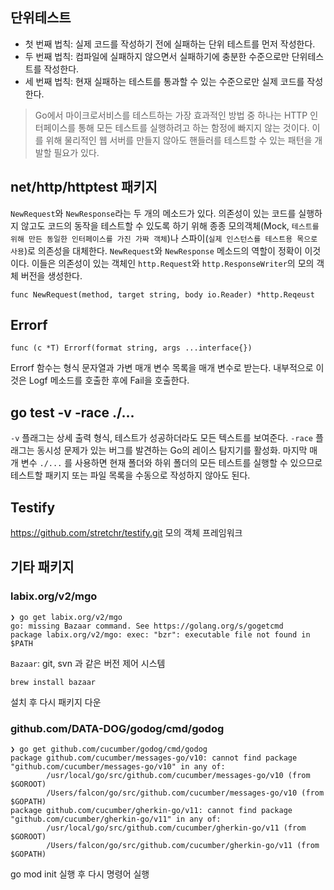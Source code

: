 
## 단위테스트
- 첫 번째 법칙: 실제 코드를 작성하기 전에 실패하는 단위 테스트를 먼저 작성한다.
- 두 번째 법칙: 컴파일에 실패하지 않으면서 실패하기에 충분한 수준으로만 단위테스트를 작성한다.
- 세 번째 법칙: 현재 실패하는 테스트를 통과할 수 있는 수준으로만 실제 코드를 작성한다.

> Go에서 마이크로서비스를 테스트하는 가장 효과적인 방법 중 하나는 HTTP 인터페이스를 통해 모든 테스트를 실행하려고 하는 함정에 빠지지 않는 것이다. 이를 위해 물리적인 웹 서버를 만들지 않아도 핸들러를 테스트할 수 있는 패턴을 개발할 필요가 있다.

## net/http/httptest 패키지
`NewRequest`와 `NewResponse`라는 두 개의 메소드가 있다.
의존성이 있는 코드를 실행하지 않고도 코드의 동작을 테스트할 수 있도록 하기 위해 종종 모의객체(Mock, `테스트를 위해 만든 동일한 인터페이스를 가진 가짜 객체`)나 스파이(`실제 인스턴스를 테스트용 목으로 사용`)로 의존성을 대체한다.
`NewRequest`와 `NewResponse` 메소드의 역할이 정확이 이것이다. 이들은 의존성이 있는 객체인 `http.Request`와 `http.ResponseWriter`의 모의 객체 버전을 생성한다.

```
func NewRequest(method, target string, body io.Reader) *http.Reqeust
```

## Errorf
```
func (c *T) Errorf(format string, args ...interface{})
```
Errorf 함수는 형식 문자열과 가변 매개 변수 목록을 매개 변수로 받는다. 내부적으로 이것은 Logf 메소드를 호출한 후에 Fail을 호출한다.

## go test -v -race ./...
`-v` 플래그는 상세 출력 형식, 테스트가 성공하더라도 모든 텍스트를 보여준다.
`-race` 플래그는 동시성 문제가 있는 버그를 발견하는 Go의 레이스 탐지기를 활성화.
마지막 매개 변수 `./...` 를 사용하면 현재 폴더와 하위 폴더의 모든 테스트를 실행할 수 있으므로 테스트할 패키지 또는 파일 목록을 수동으로 작성하지 않아도 된다.

## Testify
https://github.com/stretchr/testify.git
모의 객체 프레임워크

## 기타 패키지
### labix.org/v2/mgo 
```
❯ go get labix.org/v2/mgo
go: missing Bazaar command. See https://golang.org/s/gogetcmd
package labix.org/v2/mgo: exec: "bzr": executable file not found in $PATH
```

`Bazaar`: git, svn 과 같은 버전 제어 시스템
```
brew install bazaar
```
설치 후 다시 패키지 다운

### github.com/DATA-DOG/godog/cmd/godog
```
❯ go get github.com/cucumber/godog/cmd/godog
package github.com/cucumber/messages-go/v10: cannot find package "github.com/cucumber/messages-go/v10" in any of:
        /usr/local/go/src/github.com/cucumber/messages-go/v10 (from $GOROOT)
        /Users/falcon/go/src/github.com/cucumber/messages-go/v10 (from $GOPATH)
package github.com/cucumber/gherkin-go/v11: cannot find package "github.com/cucumber/gherkin-go/v11" in any of:
        /usr/local/go/src/github.com/cucumber/gherkin-go/v11 (from $GOROOT)
        /Users/falcon/go/src/github.com/cucumber/gherkin-go/v11 (from $GOPATH)
```

go mod init 실행 후 다시 명령어 실행